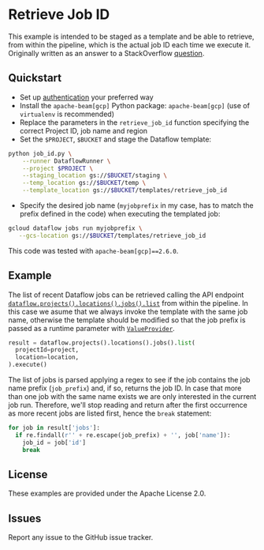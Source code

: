 # Retrieve Job ID

This example is intended to be staged as a template and be able to retrieve, from within the pipeline, which is the actual job ID each time we execute it. Originally written as an answer to a StackOverflow [question](https://stackoverflow.com/questions/52374924/google-cloud-dataflow-python-retrieving-job-id/).

## Quickstart

* Set up [authentication](https://cloud.google.com/docs/authentication/) your preferred way
* Install the `apache-beam[gcp]` Python package: `apache-beam[gcp]` (use of `virtualenv` is recommended)
* Replace the parameters in the `retrieve_job_id` function specifying the correct Project ID, job name and region
* Set the `$PROJECT`, `$BUCKET` and stage the Dataflow template:
```bash
python job_id.py \
    --runner DataflowRunner \
    --project $PROJECT \
    --staging_location gs://$BUCKET/staging \
    --temp_location gs://$BUCKET/temp \
    --template_location gs://$BUCKET/templates/retrieve_job_id
```

* Specify the desired job name (`myjobprefix` in my case, has to match the prefix defined in the code) when executing the templated job:
```bash
gcloud dataflow jobs run myjobprefix \
   --gcs-location gs://$BUCKET/templates/retrieve_job_id
```

This code was tested with `apache-beam[gcp]==2.6.0`.

## Example

The list of recent Dataflow jobs can be retrieved calling the API endpoint [`dataflow.projects().locations().jobs().list`](https://cloud.google.com/dataflow/docs/reference/rest/v1b3/projects.locations.jobs/list) from within the pipeline. In this case we asume that we always invoke the template with the same job name, otherwise the template should be modified so that the job prefix is passed as a runtime parameter with [`ValueProvider`](https://cloud.google.com/dataflow/docs/templates/creating-templates#using-valueprovider-in-your-pipeline-options).

```python
result = dataflow.projects().locations().jobs().list(
  projectId=project,
  location=location,
).execute()
```

The list of jobs is parsed applying a regex to see if the job contains the job name prefix (`job_prefix`) and, if so, returns the job ID. In case that more than one job with the same name exists we are only interested in the current job run. Therefore, we'll stop reading and return after the first occurrence as more recent jobs are listed first, hence the `break` statement:

```python
for job in result['jobs']:
  if re.findall(r'' + re.escape(job_prefix) + '', job['name']):
    job_id = job['id']
    break
```

## License

These examples are provided under the Apache License 2.0.

## Issues

Report any issue to the GitHub issue tracker.
